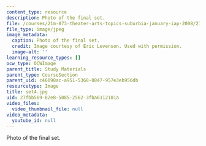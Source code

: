 ```yaml
---
content_type: resource
description: Photo of the final set.
file: /courses/21m-873-theater-arts-topics-suburbia-january-iap-2008/27fbb56982e8508525623fba6112101a_set4.jpg
file_type: image/jpeg
image_metadata:
  caption: Photo of the final set.
  credit: Image courtesy of Eric Levenson. Used with permission.
  image-alt: ''
learning_resource_types: []
ocw_type: OCWImage
parent_title: Study Materials
parent_type: CourseSection
parent_uid: c46098ac-a951-5368-8847-957e3eb956db
resourcetype: Image
title: set4.jpg
uid: 27fbb569-82e8-5085-2562-3fba6112101a
video_files:
  video_thumbnail_file: null
video_metadata:
  youtube_id: null
---
```

Photo of the final set.

